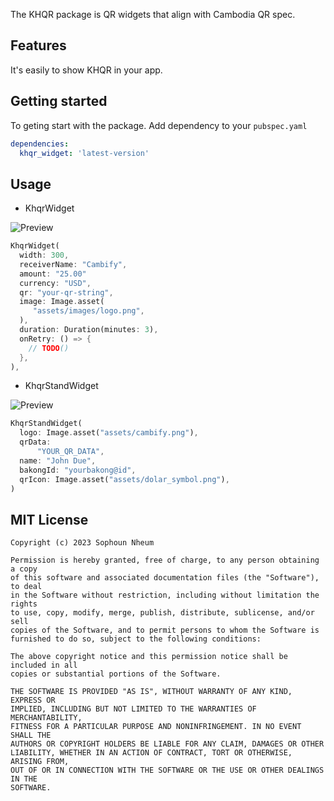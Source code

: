 <!--
This README describes the package. If you publish this package to pub.dev,
this README's contents appear on the landing page for your package.

For information about how to write a good package README, see the guide for
[writing package pages](https://dart.dev/guides/libraries/writing-package-pages).

For general information about developing packages, see the Dart guide for
[creating packages](https://dart.dev/guides/libraries/create-library-packages)
and the Flutter guide for
[developing packages and plugins](https://flutter.dev/developing-packages).
-->

The KHQR package is QR widgets that align with Cambodia QR spec.

## Features

It's easily to show KHQR in your app.

## Getting started

To geting start with the package. Add dependency to your `pubspec.yaml`

```yaml
dependencies:
  khqr_widget: 'latest-version'
```

## Usage

- KhqrWidget

![Preview](https://github.com/Sophoun/khqr_widget/raw/main/khqr_preview.png)

```dart
KhqrWidget(
  width: 300,
  receiverName: "Cambify",
  amount: "25.00"
  currency: "USD",
  qr: "your-qr-string",
  image: Image.asset(
     "assets/images/logo.png",
  ),
  duration: Duration(minutes: 3),
  onRetry: () => {
    // TODO()
  },
),
```

- KhqrStandWidget

![Preview](https://github.com/Sophoun/khqr_widget/raw/main/khqr_stand_preview.png)

```dart
KhqrStandWidget(
  logo: Image.asset("assets/cambify.png"),
  qrData:
      "YOUR_QR_DATA",
  name: "John Due",
  bakongId: "yourbakong@id",
  qrIcon: Image.asset("assets/dolar_symbol.png"),
)
```

## MIT License

```
Copyright (c) 2023 Sophoun Nheum

Permission is hereby granted, free of charge, to any person obtaining a copy
of this software and associated documentation files (the "Software"), to deal
in the Software without restriction, including without limitation the rights
to use, copy, modify, merge, publish, distribute, sublicense, and/or sell
copies of the Software, and to permit persons to whom the Software is
furnished to do so, subject to the following conditions:

The above copyright notice and this permission notice shall be included in all
copies or substantial portions of the Software.

THE SOFTWARE IS PROVIDED "AS IS", WITHOUT WARRANTY OF ANY KIND, EXPRESS OR
IMPLIED, INCLUDING BUT NOT LIMITED TO THE WARRANTIES OF MERCHANTABILITY,
FITNESS FOR A PARTICULAR PURPOSE AND NONINFRINGEMENT. IN NO EVENT SHALL THE
AUTHORS OR COPYRIGHT HOLDERS BE LIABLE FOR ANY CLAIM, DAMAGES OR OTHER
LIABILITY, WHETHER IN AN ACTION OF CONTRACT, TORT OR OTHERWISE, ARISING FROM,
OUT OF OR IN CONNECTION WITH THE SOFTWARE OR THE USE OR OTHER DEALINGS IN THE
SOFTWARE.
```
